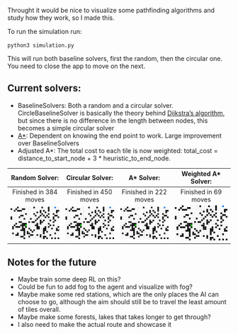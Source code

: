 Throught it would be nice to visualize some pathfinding algorithms and study how they work, so I made this.

To run the simulation run:
```
python3 simulation.py
```

This will run both baseline solvers, first the random, then the circular one. You need to close the app to move on the next.

## Current solvers:
- BaselineSolvers: Both a random and a circular solver. CircleBaselineSolver is basically the theory behind [Dijkstra’s algorithm](https://www.graphable.ai/blog/pathfinding-algorithms/), but since there is no difference in the length between nodes, this becomes a simple circular solver
- [A*](https://www.geeksforgeeks.org/a-search-algorithm/): Dependent on knowing the end point to work. Large improvement over BaselineSolvers
- Adjusted A*: The total cost to each tile is now weighted: total_cost = distance_to_start_node + 3 * heuristic_to_end_node.

Random Solver: | Circular Solver: | A* Solver: | Weighted A* Solver:
:-------------:|:---------------:|:----------:|:----------:
Finished in 384 moves | Finished in 450 moves | Finished in 222 moves | Finished in 69 moves
![](recordings/random_solver.gif) | ![](recordings/circle_solver.gif) | ![](recordings/astar_solver.gif) | ![](recordings/adjusted_astar.gif)

## Notes for the future
- Maybe train some deep RL on this?
- Could be fun to add fog to the agent and visualize with fog?
- Maybe make some red stations, which are the only places the AI can choose to go, although the aim should still be to travel the least amount of tiles overall.
- Maybe make some forests, lakes that takes longer to get through?
- I also need to make the actual route and showcase it